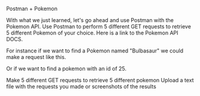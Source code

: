 Postman + Pokemon

With what we just learned, let's go ahead and use Postman with the Pokemon API. Use Postman to perform 5 different GET requests to retrieve 5 different Pokemon of your choice. Here is a link to the Pokemon API DOCS.

For instance if we want to find a Pokemon named "Bulbasaur" we could make a request like this.

Or if we want to find a pokemon with an id of 25.

 Make 5 different GET requests to retrieve 5 different pokemon
 Upload a text file with the requests you made or screenshots of the results